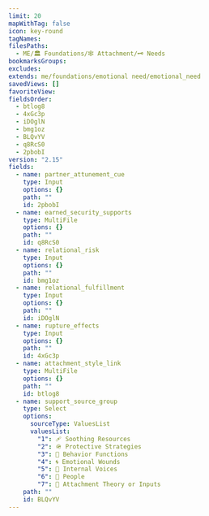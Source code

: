```yaml
---
limit: 20
mapWithTag: false
icon: key-round
tagNames: 
filesPaths:
  - ME/🏛️ Foundations/🕸️ Attachment/🗝️ Needs
bookmarksGroups: 
excludes: 
extends: me/foundations/emotional need/emotional_need
savedViews: []
favoriteView: 
fieldsOrder:
  - btlog8
  - 4xGc3p
  - iDOglN
  - bmg1oz
  - BLQvYV
  - q8RcS0
  - 2pbobI
version: "2.15"
fields:
  - name: partner_attunement_cue
    type: Input
    options: {}
    path: ""
    id: 2pbobI
  - name: earned_security_supports
    type: MultiFile
    options: {}
    path: ""
    id: q8RcS0
  - name: relational_risk
    type: Input
    options: {}
    path: ""
    id: bmg1oz
  - name: relational_fulfillment
    type: Input
    options: {}
    path: ""
    id: iDOglN
  - name: rupture_effects
    type: Input
    options: {}
    path: ""
    id: 4xGc3p
  - name: attachment_style_link
    type: MultiFile
    options: {}
    path: ""
    id: btlog8
  - name: support_source_group
    type: Select
    options:
      sourceType: ValuesList
      valuesList:
        "1": 🩹 Soothing Resources
        "2": 🪖 Protective Strategies
        "3": 🐾 Behavior Functions
        "4": 🌀 Emotional Wounds
        "5": 📢 Internal Voices
        "6": 👤 People
        "7": 💖 Attachment Theory or Inputs
    path: ""
    id: BLQvYV
---
```

